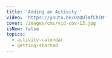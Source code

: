 ```yaml
---
title: 'Adding an Activity '
video: 'https://youtu.be/UaQUlmfChiM'
cover: /images/cms/vid-cov-13.jpg
isNew: false
topics:
  - activity-calendar
  - getting-started
---
```

